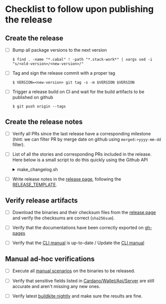 # Checklist to follow upon publishing the release

## Create the release

- [ ] Bump all package versions to the next version

  ```
  $ find . -name "*.cabal" ! -path "*.stack-work*" | xargs sed -i "s/<old-version>/<new-version>/"
  ```

- [ ] Tag and sign the release commit with a proper tag

  ```
  $ VERSION=<new-version> git tag -s -m $VERSION $VERSION
  ```

- [ ] Trigger a release build on CI and wait for the build artifacts to be published on github

  ```
  $ git push origin --tags
  ```

## Create the release notes

- [ ] Verify all PRs since the last release have a corresponding milestone (hint: we can filter PR by merge date on github using `merged:>yyyy-mm-dd` filter).

- [ ] List of all the stories and corresponding PRs included in the release. Here below is a small script to do this quickly using the Github API

  <details>
    <summary>make_changelog.sh</summary>

  ```
  # Automatically generate CHANGELOG from merged PRs
  #
  # Usage: make_changelog.sh <previous-release> <current-release>
  #
  # Examples:
  #
  #   make_changelog.sh 2019-07-02 2019-07-24

  API_TOKEN=<github-api-token>

  PULL_REQUESTS=$(curl -X GET \
    -H "Authorization: token $API_TOKEN" \
    -H "Accept: application/vnd.github.v3+json" \
    https://api.github.com/search/issues?q=repo:input-output-hk/cardano-wallet+is:pr+is:merged+merged:%3E$1+merged:%3C$2)

  PULL_REQUESTS=$(echo $PULL_REQUESTS | jq '.items | map({number:.number,title:.title,milestone:.milestone.title}) | group_by(.milestone)')
  PULL_REQUESTS=$(echo $PULL_REQUESTS | jq '.[] | map([.milestone,"#"+(.number | tostring),.title] | join(" | "))')

  printf "%s\n" "$PULL_REQUESTS" | sed 's/"//g'
  ```

  </details>

- [ ] Write release notes in the [release page](https://github.com/input-output-hk/cardano-wallet/releases), following the [RELEASE_TEMPLATE](https://github.com/input-output-hk/cardano-wallet/blob/master/.github/RELEASE_TEMPLATE.md).



## Verify release artifacts

- [ ] Download the binaries and their checksum files from the [release page](https://github.com/input-output-hk/cardano-wallet/releases) and verify the checksums are correct (`sha256sum`).

- [ ] Verify that the documentations have been correctly exported on [gh-pages](https://github.com/input-output-hk/cardano-wallet/tree/gh-pages)

- [ ] Verify that the [CLI manual](https://github.com/input-output-hk/cardano-wallet/wiki/Wallet-command-line-interface) is up-to-date / Update the [CLI manual](https://github.com/input-output-hk/cardano-wallet/wiki/Wallet-command-line-interface)


## Manual ad-hoc verifications

- [ ] Execute all [manual scenarios](https://github.com/input-output-hk/cardano-wallet/tree/master/lib/core/test/manual/) on the binaries to be released.

- [ ] Verify that sensitive fields listed in [Cardano/Wallet/Api/Server](https://github.com/input-output-hk/cardano-wallet/blob/master/lib/core/src/Cardano/Wallet/Api/Server.hs#L180-L187) are still accurate and aren't missing any new ones.

- [ ] Verify latest [buildkite nightly](https://buildkite.com/input-output-hk/cardano-wallet-nightly) and make sure the results are fine.